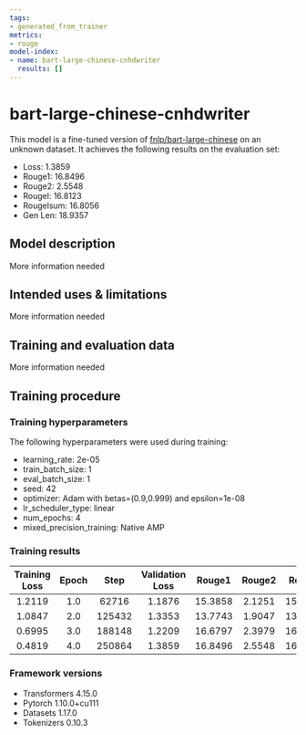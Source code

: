 ```yaml
---
tags:
- generated_from_trainer
metrics:
- rouge
model-index:
- name: bart-large-chinese-cnhdwriter
  results: []
---
```


<!-- This model card has been generated automatically according to the information the Trainer had access to. You
should probably proofread and complete it, then remove this comment. -->

# bart-large-chinese-cnhdwriter

This model is a fine-tuned version of [fnlp/bart-large-chinese](https://huggingface.co/fnlp/bart-large-chinese) on an unknown dataset.
It achieves the following results on the evaluation set:
- Loss: 1.3859
- Rouge1: 16.8496
- Rouge2: 2.5548
- Rougel: 16.8123
- Rougelsum: 16.8056
- Gen Len: 18.9357

## Model description

More information needed

## Intended uses & limitations

More information needed

## Training and evaluation data

More information needed

## Training procedure

### Training hyperparameters

The following hyperparameters were used during training:
- learning_rate: 2e-05
- train_batch_size: 1
- eval_batch_size: 1
- seed: 42
- optimizer: Adam with betas=(0.9,0.999) and epsilon=1e-08
- lr_scheduler_type: linear
- num_epochs: 4
- mixed_precision_training: Native AMP

### Training results

| Training Loss | Epoch | Step   | Validation Loss | Rouge1  | Rouge2 | Rougel  | Rougelsum | Gen Len |
|:-------------:|:-----:|:------:|:---------------:|:-------:|:------:|:-------:|:---------:|:-------:|
| 1.2119        | 1.0   | 62716  | 1.1876          | 15.3858 | 2.1251 | 15.3709 | 15.3705   | 18.7269 |
| 1.0847        | 2.0   | 125432 | 1.3353          | 13.7743 | 1.9047 | 13.7664 | 13.7421   | 18.6183 |
| 0.6995        | 3.0   | 188148 | 1.2209          | 16.6797 | 2.3979 | 16.6258 | 16.6368   | 18.8953 |
| 0.4819        | 4.0   | 250864 | 1.3859          | 16.8496 | 2.5548 | 16.8123 | 16.8056   | 18.9357 |


### Framework versions

- Transformers 4.15.0
- Pytorch 1.10.0+cu111
- Datasets 1.17.0
- Tokenizers 0.10.3
